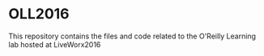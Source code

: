 # OLL2016

This repository contains the files and code related to the O'Reilly Learning lab hosted at LiveWorx2016
